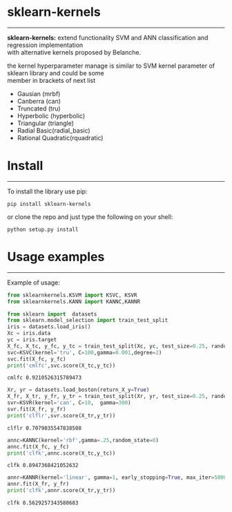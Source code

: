 <h1>sklearn-kernels</h1>
<hr/>
<b>sklearn-kernels:</b> extend functionality SVM and ANN classification and regression implementation <br/>
with alternative kernels proposed by Belanche.

the kernel hyperparameter manage is similar to SVM kernel parameter of sklearn library and could be some<br/>
member in brackets of  next list
<ul>
    <li>Gausian     (mrbf)</li>
    <li>Canberra    (can)</li>
    <li>Truncated   (tru)</li>
    <li>Hyperbolic  (hyperbolic)</li>
    <li>Triangular  (triangle)</li>
    <li>Radial Basic(radial_basic)</li>
    <li>Rational Quadratic(rquadratic)</li>
</ul>




<h1>Install</h1>
<hr/>

To install the library use pip:

    pip install sklearn-kernels


or clone the repo and just type the following on your shell:

    python setup.py install

<h1>Usage examples</h1>
<hr/>



Example of usage:



```python
from sklearnkernels.KSVM import KSVC, KSVR
from sklearnkernels.KANN import KANNC,KANNR
```


```python
from sklearn import  datasets
from sklearn.model_selection import train_test_split
iris = datasets.load_iris()
Xc = iris.data
yc = iris.target
X_fc, X_tc, y_fc, y_tc = train_test_split(Xc, yc, test_size=0.25, random_state=0)
svc=KSVC(kernel='tru', C=100,gamma=0.001,degree=2)
svc.fit(X_fc, y_fc)
print('cmlfc',svc.score(X_tc,y_tc))

```

    cmlfc 0.9210526315789473
    


```python
Xr, yr = datasets.load_boston(return_X_y=True)
X_fr, X_tr, y_fr, y_tr = train_test_split(Xr, yr, test_size=0.25, random_state=0)
svr=KSVR(kernel='can', C=10,  gamma=300)
svr.fit(X_fr, y_fr)
print('clflr',svr.score(X_tr,y_tr))
```

    clflr 0.7079035547838508
    


```python
annc=KANNC(kernel='rbf',gamma=.25,random_state=0)
annc.fit(X_fc, y_fc)
print('clfk',annc.score(X_tc,y_tc)) 
```

    clfk 0.8947368421052632
    


```python
annr=KANNR(kernel='linear', gamma=1, early_stopping=True, max_iter=5000, random_state=0)
annr.fit(X_fr, y_fr)
print('clfk',annr.score(X_tr,y_tr))
```

    clfk 0.5629257343580683
    
